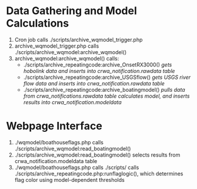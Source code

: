 
# Data Gathering and Model Calculations
1. Cron job calls ./scripts/archive_wqmodel_trigger.php
2. archive_wqmodel_trigger.php calls ./scripts/archive_wqmodel:archive_wqmodel()
3. archive_wqmodel:archive_wqmodel() calls:
    * ./scripts/archive_repeatingcode:archive_OnsetRX3000() *gets hobolink data and inserts into crwa_notification.rawdata table*
    * ./scripts/archive_repeatingcode:archive_USGSflow() *gets USGS river flow data and inserts into crwa_notification.rawdata table*
    * ./scripts/archive_repeatingcode:archive_boatingmodel() *pulls data from crwa_notifications.rawdata table calculates model, and inserts results into crwa_notification.modeldata*


# Webpage Interface
1. ./wqmodel/boathouseflags.php calls ./scripts/archive_wqmodel:read_boatingmodel()
2. ./scripts/archive_wqmodel:read_boatingmodel() selects results from crwa_notification.modeldata table
3. ./wqmodel/boathouseflags.php calls ./scripts/ calls ./scripts/archive_repeatingcode.php:runflaglogic(), which determines flag color using model-dependent thresholds
